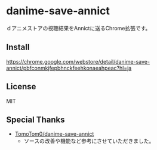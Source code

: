 # danime-save-annict
ｄアニメストアの視聴結果をAnnictに送るChrome拡張です。

## Install
https://chrome.google.com/webstore/detail/danime-save-annict/pbfconmkjfepbhnckfeehkonaeahpeac?hl=ja

## License
MIT

## Special Thanks

- [TomoTom0/danime-save-annict](https://github.com/TomoTom0/danime-save-annict)
    - ソースの改善や機能など参考にさせていただきました。